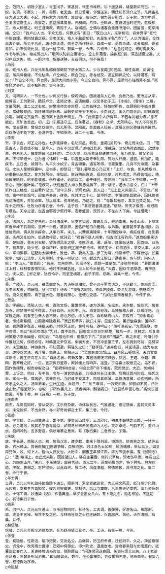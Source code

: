 <!-- { "loadSidebar": true } -->
    仝，范阳人。初隐少室山，号玉川子。家甚贫，惟图书堆积。后卜居洛城，破屋数间而已。一奴，长须，不裹头；一婢，赤脚，老无齿。终日苦哦，邻僧送米。朝廷知其清介之节，凡两备礼征为谏议大夫，不起。时韩愈为河南令，爱其操，敬待之。尝为恶少所恐，诉于愈，方为申理，仝复虑盗憎主人，愿罢之，愈益服其度量。元和间，月蚀，仝赋诗，意讥切当时逆党，愈极称工，余人稍恨之。时王涯秉政，胥怨于人。及祸起，仝偶与诸客会食涯书馆中，因留宿，吏卒掩捕，仝曰：“我卢山人也，于众无怨，何罪之有“吏曰：“既云山人，来宰相宅，容非罪乎“苍忙不能自理，竟同甘露之祸。仝老无发，奄人于脑后加钉。先是生子名“添丁”，人以为谶云。仝性高古介僻，所见不凡近。唐诗体无遗，而仝之所作特异，自成一家，语尚奇谲，读者难解，识者易知。后来仿效比拟，遂为一格宗师。有集一卷，今传。古诗云：“枯鱼过河泣，何时悔复及。作书与鲂与，相戒慎出入。”斯所以防前之覆辙也。仝志怀霜雪，操拟松百，深造括囊之高，夫何户庭之失。噫，一蹈非地，旋踵逮殃，玉石俱烂，可不痛哉！
    ○马异
    异，睦州人也。兴元元年礼部侍郎鲍防下进士第二人。少与皇甫同砚席，赋性高疏，词调怪涩，虽风骨棱棱，不免枯瘠。卢仝闻之，颇合己志，愿与结交，遂立同异之论，以诗赠答，有云：“昨日仝不同，异自异，是谓大同而小异。今日仝自同，异不异，是谓同不往而异不至。”斯亦怪之甚也。后不知所终。集今传世。
    ○刘叉
    叉，河朔间人，一节士也。少尚义行侠，傍观切齿，因被酒杀人亡命，会赦乃出。更改志从学，能博览，工为歌诗，酷好卢仝、孟郊之体，造语幽蹇，议论多出于正。《冰柱》、《雪车》二篇，含蓄风刺，出二公之右矣。时樊宗师文亦尚怪，见而独拜之。恃故时所负，自顾俯仰不能与世合，常破履穿结，筑环堵而居休焉。闻韩吏部接天下贫士，步而归之，出入门馆无间。时韩碑铭独唱，润笔之货盈缶，因持案上金数斤而去，曰：“此谀墓中人所得耳，不若与刘君为寿。”愈不能止。其旷达至此。初。玉川子履道守正，反关著述，《春秋》之学，尤所精心，时人不得见其书，惟叉惬意，曾授之以奥旨，后无所传。叉刚直，能面白人短长，其服义则又弥缝若亲属然。后以争语不能下客，去游齐鲁，不知所终。诗二十七篇，今传。
    ○李贺
    贺，字长吉，郑王之孙也。七岁能辞章，名动京邑。韩愈、皇甫览其作，奇之而未信，曰：“若是古人，吾曹或不知，是今人，岂有不识之理。”遂相过其家，使赋诗。贺总角荷衣而出，欣然承命，旁若无人，援笔题曰《高轩过》。二公大惊，以所乘马命联镳而还，亲为束发。贺父名晋肃，不得举进士，公为著《讳辩》一篇。后官至太常寺奉礼郎。贺为人纤瘦，通眉，长指爪，能疾书。旦日出，骑弱马，从平头小奴子，背古锦囊，遇有所得，书置囊里。凡诗不先命题，及暮归，太夫人使婢探囊中，见书多，即怒曰：“是儿要呕出心乃已耳！”上灯，与食，即从婢取书，研墨叠纸足成之。非大醉吊丧，率如此。贺诗稍尚奇诡，组织花草，片片成文，所得皆惊迈，绝云翰墨畦径，时无能效者。乐府诸诗，云韶众工，谐于律吕。尝叹曰：“我年二十不得意，一生愁心，谢如梧叶矣。”忽疾笃，恍惚昼见人绯衣贺赤虬腾下，持一版书，若太古雷文，曰：“上帝新作白玉楼成，立召君作记也。”贺叩头辞，谓母老病，其人曰：“无上比人间差乐，不苦也。”居倾，窗中勃勃烟气，闻车声甚速，遂绝。死时才二十七，莫不怜之。李藩缀集其歌诗，因托贺表兄访所遗失，并加点窜，付以成本。弥年绝迹。乃诘之，曰：“每恨其傲忽，其文己焚之矣。“今存十之四五。杜牧为序者五卷，今传。孟子曰：“其进锐者其退速。”信然。贺天才俊拔，弱冠而有极名。天夺之速，岂吝也耶若少假行年，涵养盛德，观其才，不在古人下矣。今兹惜哉！
    ○李涉
    涉，洛阳人，渤之仲兄也。自号清溪子。早岁客梁园，数逢乱兵，避地南来，乐佳山水，卜隐匡庐香炉峰下石洞间。尝养一白鹿，甚驯狎，因名所居曰白鹿洞。与弟渤、崔膺昆季茅舍相接。后徙居终南，偶从陈许辟命，从事行军。未几，以罪谪夷陵宰，十年蹭蹬峡中，病疟成痼，自伤羁逐，头颅又复如许。后遇赦得还，赋诗云：“荷蓑不是人间事，归去沧江有钓舟。”遂放船重来访吴、楚旧游，登天台石桥，望海得风水之便，挂席浮潇、湘、岳阳，逢张祜话故，因盘桓。归洛下，营草堂，隐少室。身自耕耘，妾能织，稚子供渔樵，拓落生计，伶俜酒乡，罕交人事。大和中，宰相累荐，征起为太学博士，致仕。卒。妻亦入道。涉工为诗，词意卓荦，不群世俗。长篇叙事，如行云流水，无可牵制，才名一时钦动。初，尝过九江皖口，遇夜客，方ㄣ伏，问何人曰：“李山人。”豪首曰：“若是，勿用剽夺。久闻诗名，愿题一篇足矣。”涉欣然书曰：“暮雨潇潇江上村，绿林豪客夜知闻。他时不用藏名姓，世上如今半是君。”大喜，因以牛酒厚遗，再拜送之。夫以跖、乔之辈，犹曰怜才，而至宝横道，君子不顾，忍哉。诗集一卷，今传。
    ○朱昼
    昼，广陵人。贞元间，慕孟郊之名，为诗格范相似，曾不远千里而访之，不厌勤苦，体尚奇涩。与李涉友善，相酬唱。昼《古镜》诗云：“我有古时镜，初自坏陵得。蛟龙犹泥蟠，魑魅幸月蚀。磨久见菱蕊，青于蓝水色。赠君将照心，无使心受惑。“凡如此警策者稍多，今传于世。
    ○贾岛
    岛，字阆仙，范阳人也。初，连败文场，囊箧空甚，遂为浮屠，名无本。来东都，旋往京，居青龙寺。时禁僧午后不得出，为诗自伤。元和中，元、白变尚轻浅，岛独按格入僻，以矫浮艳。当冥搜之际，前有王公贵人皆不觉，游心万仞，虑入无穷。自称碣石山人。尝叹曰：“知余素心者，惟终南紫阁、白阁诸峰隐者耳。”嵩丘有草庐，欲归未得，逗留长安。虽行坐寝食，苦吟不辍。尝跨蹇驴张盖，横截天衢，时秋风正厉，黄叶可扫，遂吟曰：“落叶满长安。”方思属联，杳不可得，忽以“秋风吹渭水“为对，喜不自胜。因唐突大京兆刘栖楚，被系一夕，旦释之。后复乘闲策蹇访李余幽居，得句云：“鸟宿池中树，僧推月下门。”又欲作“僧敲”，炼之未定，吟哦引手作推敲之势，傍观亦讶。时韩退之尹京兆，车骑方出，不觉冲至第三节，左右拥到马前，岛具实对，未定推敲，神游象外，不知回避。韩驻久之曰：“敲字佳。”遂并辔归，共论诗道，结为布衣交，遂授以文法，去浮屠，举进士。愈赠诗云：“孟郊死葬北邙山，日月风云顿觉闲。天恐文章浑断绝，再生贾岛在人间。”自此名著。时新及第，寓居法乾无可精舍，姚合、王建、张籍、雍陶，皆琴樽之好。一日，宣宗微行至寺，闻钟楼上有吟声，遂登，于岛案上取卷览之，岛不识，因作色攘臂，睨而夺取之曰：“郎君鲜Ο自足，何会此耶“帝下楼去。既而觉之，大恐，伏阙待罪，上讶之。他日，有中旨，令与一清官谪去者，乃授遂州长江主簿。后稍迁普州司仓。临死之日，家无一钱，惟病驴、古琴而已。当时谁不爱其才，而惜其命薄。岛貌清意雅，谈玄抱佛，所交悉尘外之人。况味萧条，生计吾。自题曰：“二句三年得，一吟双泪流。知音如不赏，归卧故山秋。”每至除夕，必取一岁所作置几上，焚香再拜，酹酒祝曰：“此吾终年苦心也。”痛饮长谣而罢。今集十卷，并《诗格》一卷，传于世。
    ○庄南杰
    南杰，与贾岛同时，曾从受学。工乐府杂歌，诗体似长吉，气虽遒壮，语过镌凿，盖其天资本劣，未免按抑，不出自然，亦一好奇尚僻之士耳。集二卷，今行。
    ○张碧
    碧，字太碧。贞元间举进士，累不第，便觉三山跬步，云汉咫尺。初慕李翰林之高躅，一杯一咏，必见清风，故其名字皆亦逼似，如司马长卿希蔺相如为人也。天才卓绝，气韵不凡，委兴山水，投闲吟酌，言多野意，俱状难摹之景焉。有《歌行集》二卷传世。子瀛。
    ○朱放
    放，字长通，南阳人也。初，居临汉水，遭岁歉，南来卜隐剡溪、镜湖间。排青紫之念，结庐云卧，钓水樵山。尝著白接，鹿裘笋屦，盘桓酒家。时江浙名士如林，风流儒雅，俱从高义。如皇甫兄弟，皎、彻上人，皆山人良友也。大历中，嗣曹王皋镇江西，辟为节度参谋。有《别同志》曰：“潺寒溪上，自此成离别。回首望归人，移舟逢暮雪。频行识草树，渐老伤年发。唯有白云心，为向东山月。”未几，不乐鞅掌，扁舟告还。贞元二年，诏举韬晦奇才，特下聘礼，拜左拾遗，不就，表谢之。忘怀得失，以此自终。放工诗，风度清越，神情萧散，非寻常之比。集二卷，今行于世。
    ○羊士谔
    士谔，贞元元年礼部侍郎鲍防下进士。顺宗时，累至宣歙巡官，为王叔文所恶，贬汀州宁化尉。元和初，宰相李吉甫知奖，擢为监察御史，掌制诰。后以与窦群、吕温等诬论宰执，出为资州刺史。士谔工诗，妙造梁《选》，作皆典重。早岁尝游女几山，有卜隐之志，勋名相迫，不遂初心。有诗集行于世。
    ○姚系
    系，河中人。贞元元年进士，与韦应物同时。有诗名，工古调，善弹琴，好游名山，希踪谢、郭，终身不言禄，禄亦不及之也。与林栖谷隐之士往还酬酢，兴趣超然。弟伦，诗亦清丽，有集，并传。
    ○麴信陵
    信陵，贞元元年郑全济榜及第。仕为舒州望江县令，卒。工诗，有集一卷，今传。
    ○张登
    登，初隐居。性刚洁，幅巾短褐，交友名公。后就辟，历卫府参谋，迁廷尉平。久之，拜监察御史。贞元中，改河南士曹掾，迁殿中侍御史、漳州刺史，退居告老。尝晚春乘轻车出南薰门，抵暮诣宜春门入，关吏捧牌请书官位，登醉题曰：“闲游灵沼送春回，关吏何须苦见猜。八十老翁无品秩，三曾身到凤池来。”其狷迫如此。数年，坐公累被劾，吏议捃摭不堪，感疾而卒。有集六卷，权德舆为序云。
    ○令狐楚
